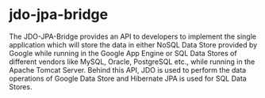 jdo-jpa-bridge
==============
The JDO-JPA-Bridge provides an API to developers to implement the single application which will store the data in either NoSQL Data Store provided by Google while running in the Google App Engine or SQL Data Stores of different vendors like MySQL, Oracle, PostgreSQL etc., while running in the Apache Tomcat Server. Behind this API, JDO is used to perform the data operations of Google Data Store and Hibernate JPA is used for SQL Data Stores.

